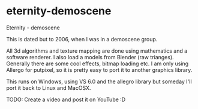eternity-demoscene
==================

Eternity - demoscene

This is dated but to 2006, when I was in a demoscene group.

All 3d algorithms and texture mapping are done using mathematics and 
a software renderer. I also load a models from Blender (raw trianges).
Generally there are some cool effects, bitmap loading etc.
I am only using Allergo for putpixel, so it is pretty easy to port
it to another graphics library.

This runs on Windows, using VS 6.0 and the allegro library but someday I'll
port it back to Linux and MacOSX.

TODO: Create a video and post it on YouTube :D

